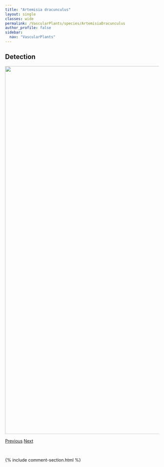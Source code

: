 ```yaml
---
title: "Artemisia dracunculus"
layout: single
classes: wide
permalink: /VascularPlants/species/ArtemisiaDracunculus
author_profile: false
sidebar:
  nav: "VascularPlants"
---
```


<h2>Detection</h2>

<a href="https://drive.google.com/uc?export=view&id=1ACds03eLZT2XwyVY0f4xxCEOB_ScnK2Z">
<img src="https://drive.google.com/uc?export=view&id=1ACds03eLZT2XwyVY0f4xxCEOB_ScnK2Z" height = "1200" width = "800">
</a>


<a href="/DevelopmentWebsite/VascularPlants/species/ArtemisiaCana" class="pagination--pager" title="Silver Sagebrush">Previous</a> <a href="/DevelopmentWebsite/VascularPlants/species/ArtemisiaFrigida" class="pagination--pager" title="Pasture Sagewort">Next</a>

<p>&nbsp;</p>

{% include comment-section.html %}
